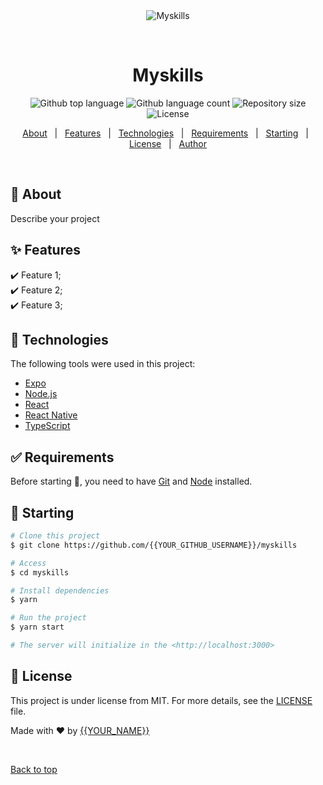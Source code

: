 <div align="center" id="top">
  <img src="./.github/app.gif" alt="Myskills" />

&#xa0;

  <!-- <a href="https://myskills.netlify.app">Demo</a> -->
</div>

<h1 align="center">Myskills</h1>

<p align="center">
  <img alt="Github top language" src="https://img.shields.io/github/languages/top/{{YOUR_GITHUB_USERNAME}}/myskills?color=56BEB8">

  <img alt="Github language count" src="https://img.shields.io/github/languages/count/{{YOUR_GITHUB_USERNAME}}/myskills?color=56BEB8">

  <img alt="Repository size" src="https://img.shields.io/github/repo-size/{{YOUR_GITHUB_USERNAME}}/myskills?color=56BEB8">

  <img alt="License" src="https://img.shields.io/github/license/{{YOUR_GITHUB_USERNAME}}/myskills?color=56BEB8">

  <!-- <img alt="Github issues" src="https://img.shields.io/github/issues/{{YOUR_GITHUB_USERNAME}}/myskills?color=56BEB8" /> -->

  <!-- <img alt="Github forks" src="https://img.shields.io/github/forks/{{YOUR_GITHUB_USERNAME}}/myskills?color=56BEB8" /> -->

  <!-- <img alt="Github stars" src="https://img.shields.io/github/stars/{{YOUR_GITHUB_USERNAME}}/myskills?color=56BEB8" /> -->
</p>

<!-- Status -->

<!-- <h4 align="center">
	🚧  Myskills 🚀 Under construction...  🚧
</h4>

<hr> -->

<p align="center">
  <a href="#dart-about">About</a> &#xa0; | &#xa0;
  <a href="#sparkles-features">Features</a> &#xa0; | &#xa0;
  <a href="#rocket-technologies">Technologies</a> &#xa0; | &#xa0;
  <a href="#white_check_mark-requirements">Requirements</a> &#xa0; | &#xa0;
  <a href="#checkered_flag-starting">Starting</a> &#xa0; | &#xa0;
  <a href="#memo-license">License</a> &#xa0; | &#xa0;
  <a href="https://github.com/{{YOUR_GITHUB_USERNAME}}" target="_blank">Author</a>
</p>

<br>

## :dart: About

Describe your project

## :sparkles: Features

:heavy_check_mark: Feature 1;\
:heavy_check_mark: Feature 2;\
:heavy_check_mark: Feature 3;

## :rocket: Technologies

The following tools were used in this project:

- [Expo](https://expo.io/)
- [Node.js](https://nodejs.org/en/)
- [React](https://pt-br.reactjs.org/)
- [React Native](https://reactnative.dev/)
- [TypeScript](https://www.typescriptlang.org/)

## :white_check_mark: Requirements

Before starting :checkered_flag:, you need to have [Git](https://git-scm.com) and [Node](https://nodejs.org/en/) installed.

## :checkered_flag: Starting

```bash
# Clone this project
$ git clone https://github.com/{{YOUR_GITHUB_USERNAME}}/myskills

# Access
$ cd myskills

# Install dependencies
$ yarn

# Run the project
$ yarn start

# The server will initialize in the <http://localhost:3000>
```

## :memo: License

This project is under license from MIT. For more details, see the [LICENSE](LICENSE.md) file.

Made with :heart: by <a href="https://github.com/{{YOUR_GITHUB_USERNAME}}" target="_blank">{{YOUR_NAME}}</a>

&#xa0;

<a href="#top">Back to top</a>
